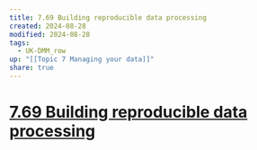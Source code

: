 ```yaml
---
title: 7.69 Building reproducible data processing
created: 2024-08-28
modified: 2024-08-28
tags:
  - UK-DMM_row
up: "[[Topic 7 Managing your data]]"
share: true
---
```

# [7.69 Building reproducible data processing](7.69%20Building%20reproducible%20data%20processing.md)
